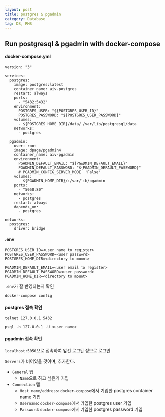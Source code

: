 ```yaml
---
layout: post
title: postgres & pgadmin
category: Database
tag: DB, RMS
---
```


## Run postgresql & pgadmin with docker-compose

#### docker-compose.yml

```
version: "3"

services:
  postgres:
    image: postgres:latest
    container_name: aiv-postgres
    restart: always
    ports:
      - "5432:5432"
    environment:
      POSTGRES_USER: "${POSTGRES_USER_ID}"
      POSTGRES_PASSWORD: "${POSTGRES_USER_PASSWORD}"
    volumes:
      - ${POSTGRES_HOME_DIR}/data/:/var/lib/postgresql/data
    networks:
      - postgres

  pgadmin:
    user: root
    image: dpage/pgadmin4
    container_name: aiv-pgadmin
    environment:
      PGADMIN_DEFAULT_EMAIL: "${PGADMIN_DEFAULT_EMAIL}"
      PGADMIN_DEFAULT_PASSWORD: "${PGADMIN_DEFAULT_PASSWORD}"
      # PGADMIN_CONFIG_SERVER_MODE: 'False'
    volumes:
      - ${PGADMIN_HOME_DIR}/:/var/lib/pgadmin
    ports:
      - "5050:80"
    networks:
      - postgres
    restart: always
    depends_on:
      - postgres

networks:
  postgres:
    driver: bridge

```


#### .env

```
POSTGRES_USER_ID=<user name to register>
POSTGRES_USER_PASSWORD=<user password>
POSTGRES_HOME_DIR=<directory to mount>

PGADMIN_DEFAULT_EMAIL=<user email to register>
PGADMIN_DEFAULT_PASSWORD=<user password>
PGADMIN_HOME_DIR=<directory to mount>
```

`.env`가 잘 반영되는지 확인

```
docker-compose config
```

#### postgres 접속 확인

```
telnet 127.0.0.1 5432
```

```
psql -h 127.0.0.1 -U <user name>
```

#### pgadmin 접속 확인

`localhost:5050`으로 접속하여 앞선 로그인 정보로 로그인

`Servers`가 비어있을 것이며, 추가한다.

- `General` 탭
  - `Name`으로 하고 싶은거 기입
- `Connection` 탭
  - `Host name/address`: `docker-compose`에서 기입한 postgres container name 기입
  - `Username`: `docker-compose`에서 기입한 postgres user 기입
  - `Password`: `docker-compose`에서 기입한 postgres password 기입
